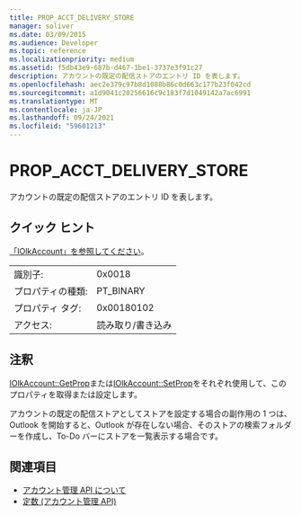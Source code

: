 ```yaml
---
title: PROP_ACCT_DELIVERY_STORE
manager: soliver
ms.date: 03/09/2015
ms.audience: Developer
ms.topic: reference
ms.localizationpriority: medium
ms.assetid: f5db43e9-687b-d467-1be1-3737e3f91c27
description: アカウントの既定の配信ストアのエントリ ID を表します。
ms.openlocfilehash: aec2e379c97b8d1088b86c0d663c177b23f042cd
ms.sourcegitcommit: a1d9041c20256616c9c183f7d1049142a7ac6991
ms.translationtype: MT
ms.contentlocale: ja-JP
ms.lasthandoff: 09/24/2021
ms.locfileid: "59601213"
---
```

# <a name="prop_acct_delivery_store"></a>PROP_ACCT_DELIVERY_STORE

アカウントの既定の配信ストアのエントリ ID を表します。
  
## <a name="quick-info"></a>クイック ヒント

[「IOlkAccount」を参照してください](iolkaccount.md)。
  
|||
|:-----|:-----|
|識別子:  <br/> |0x0018  <br/> |
|プロパティの種類:  <br/> |PT_BINARY  <br/> |
|プロパティ タグ:  <br/> |0x00180102  <br/> |
|アクセス:  <br/> |読み取り/書き込み  <br/> |
   
## <a name="remarks"></a>注釈

[IOlkAccount::GetProp](iolkaccount-getprop.md)または[IOlkAccount::SetProp](iolkaccount-setprop.md)をそれぞれ使用して、このプロパティを取得または設定します。
  
アカウントの既定の配信ストアとしてストアを設定する場合の副作用の 1 つは、Outlook を開始すると、Outlook が存在しない場合、そのストアの検索フォルダーを作成し、To-Do バーにストアを一覧表示する場合です。
  
## <a name="see-also"></a>関連項目

- [アカウント管理 API について](about-the-account-management-api.md)
- [定数 (アカウント管理 API)](constants-account-management-api.md)

